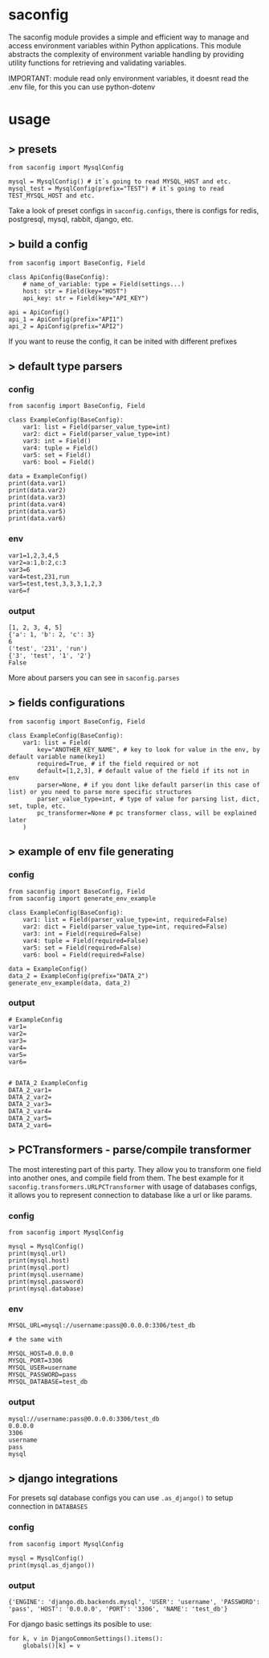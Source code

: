 
# saconfig

The saconfig module provides a simple and efficient way to manage and access environment variables within Python applications. This module abstracts the complexity of environment variable handling by providing utility functions for retrieving and validating variables. 

IMPORTANT: module read only environment variables, it doesnt read the .env file, for this you can use python-dotenv
# usage 
## > presets
```python3
from saconfig import MysqlConfig

mysql = MysqlConfig() # it`s going to read MYSQL_HOST and etc.
mysql_test = MysqlConfig(prefix="TEST") # it`s going to read TEST_MYSQL_HOST and etc.
```

Take a look of preset configs in `saconfig.configs`, there is configs for redis, postgresql, mysql, rabbit, django, etc.

## > build a config 
```python3
from saconfig import BaseConfig, Field

class ApiConfig(BaseConfig):
    # name_of_variable: type = Field(settings...)
    host: str = Field(key="HOST")
    api_key: str = Field(key="API_KEY")

api = ApiConfig()
api_1 = ApiConfig(prefix="API1")
api_2 = ApiConfig(prefix="API2")

```
If you want to reuse the config, it can be inited with different prefixes

## > default type parsers
### config
```python3
from saconfig import BaseConfig, Field

class ExampleConfig(BaseConfig):
    var1: list = Field(parser_value_type=int)
    var2: dict = Field(parser_value_type=int)
    var3: int = Field()
    var4: tuple = Field()
    var5: set = Field()
    var6: bool = Field()

data = ExampleConfig()
print(data.var1)
print(data.var2)
print(data.var3)
print(data.var4)
print(data.var5)
print(data.var6)
```
### env
```
var1=1,2,3,4,5
var2=a:1,b:2,c:3
var3=6
var4=test,231,run
var5=test,test,3,3,3,1,2,3
var6=f
```
### output
```
[1, 2, 3, 4, 5]
{'a': 1, 'b': 2, 'c': 3}
6
('test', '231', 'run')
{'3', 'test', '1', '2'}
False
```
More about parsers you can see in `saconfig.parses`

## > fields configurations
```python3
from saconfig import BaseConfig, Field

class ExampleConfig(BaseConfig):
    var1: list = Field(
        key="ANOTHER_KEY_NAME", # key to look for value in the env, by default variable name(key1)
        required=True, # if the field required or not
        default=[1,2,3], # default value of the field if its not in env
        parser=None, # if you dont like default parser(in this case of list) or you need to parse more specific structures
        parser_value_type=int, # type of value for parsing list, dict, set, tuple, etc.
        pc_transformer=None # pc transformer class, will be explained later
    )
```

## > example of env file generating
### config
```python3
from saconfig import BaseConfig, Field
from saconfig import generate_env_example

class ExampleConfig(BaseConfig):
    var1: list = Field(parser_value_type=int, required=False)
    var2: dict = Field(parser_value_type=int, required=False)
    var3: int = Field(required=False)
    var4: tuple = Field(required=False)
    var5: set = Field(required=False)
    var6: bool = Field(required=False)

data = ExampleConfig()
data_2 = ExampleConfig(prefix="DATA_2")
generate_env_example(data, data_2)
```
### output
```
# ExampleConfig
var1=
var2=
var3=
var4=
var5=
var6=


# DATA_2 ExampleConfig
DATA_2_var1=
DATA_2_var2=
DATA_2_var3=
DATA_2_var4=
DATA_2_var5=
DATA_2_var6=
```

## > PCTransformers - parse/compile transformer
The most interesting part of this party. They allow you to transform one field into another ones, and compile field from them.
The best example for it `saconfig.transformers.URLPCTransformer` with usage of databases configs, it allows you to represent connection to database like a url or like params. 
### config
```python3
from saconfig import MysqlConfig

mysql = MysqlConfig()
print(mysql.url)
print(mysql.host)
print(mysql.port)
print(mysql.username)
print(mysql.password)
print(mysql.database)
```
### env
```
MYSQL_URL=mysql://username:pass@0.0.0.0:3306/test_db

# the same with

MYSQL_HOST=0.0.0.0
MYSQL_PORT=3306
MYSQL_USER=username
MYSQL_PASSWORD=pass
MYSQL_DATABASE=test_db
```
### output 
```
mysql://username:pass@0.0.0.0:3306/test_db
0.0.0.0
3306
username
pass
mysql
```

## > django integrations
For presets sql database configs you can use `.as_django()` to setup connection in `DATABASES`
### config
```python3
from saconfig import MysqlConfig

mysql = MysqlConfig()
print(mysql.as_django())
```
### output
```
{'ENGINE': 'django.db.backends.mysql', 'USER': 'username', 'PASSWORD': 'pass', 'HOST': '0.0.0.0', 'PORT': '3306', 'NAME': 'test_db'}
```
For django basic settings its posible to use:
```python3
for k, v in DjangoCommonSettings().items():
    globals()[k] = v
```